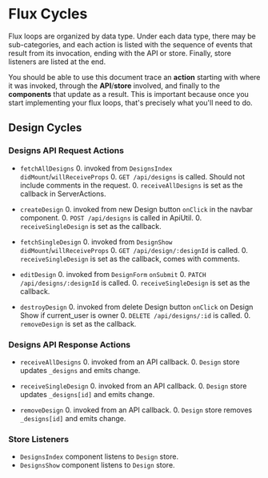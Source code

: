 # Flux Cycles

Flux loops are organized by data type. Under each data type, there may
be sub-categories, and each action is listed with the sequence of events
that result from its invocation, ending with the API or store. Finally,
store listeners are listed at the end.

You should be able to use this document trace an **action** starting
with where it was invoked, through the **API**/**store** involved, and
finally to the **components** that update as a result. This is important
because once you start implementing your flux loops, that's precisely
what you'll need to do.


## Design Cycles

### Designs API Request Actions

* `fetchAllDesigns`
  0. invoked from `DesignsIndex` `didMount`/`willReceiveProps`
  0. `GET /api/designs` is called. Should not include comments in the request.
  0. `receiveAllDesigns` is set as the callback in ServerActions.

* `createDesign`
  0. invoked from new Design button `onClick` in the navbar component.
  0. `POST /api/designs` is called in ApiUtil.
  0. `receiveSingleDesign` is set as the callback.

* `fetchSingleDesign`
  0. invoked from `DesignShow` `didMount`/`willReceiveProps`
  0. `GET /api/design/:designId` is called.
  0. `receiveSingleDesign` is set as the callback, comes with comments.

* `editDesign`
  0. invoked from `DesignForm` `onSubmit`
  0. `PATCH /api/designs/:designId` is called.
  0. `receiveSingleDesign` is set as the callback.

* `destroyDesign`
  0. invoked from delete Design button `onClick` on Design Show if current_user is owner
  0. `DELETE /api/designs/:id` is called.
  0. `removeDesign` is set as the callback.

### Designs API Response Actions

* `receiveAllDesigns`
  0. invoked from an API callback.
  0. `Design` store updates `_designs` and emits change.

* `receiveSingleDesign`
  0. invoked from an API callback.
  0. `Design` store updates `_designs[id]` and emits change.

* `removeDesign`
  0. invoked from an API callback.
  0. `Design` store removes `_designs[id]` and emits change.

### Store Listeners

* `DesignsIndex` component listens to `Design` store.
* `DesignsShow` component listens to `Design` store.
